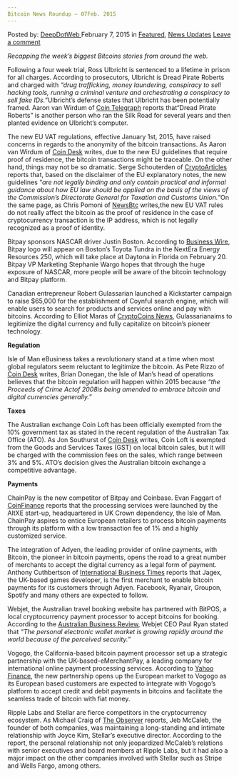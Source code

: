 ```yaml
---
Bitcoin News Roundup – 07Feb. 2015
---
```

<article class="post-listing post-8979 post type-post status-publish format-standard has-post-thumbnail hentry category-deepdot-news category-news-updates">
<div class="post-inner">
<span>Posted by: <a href="https://www.deepdotweb.com/author/admin/" title="">DeepDotWeb </a></span>
<span>February 7, 2015</span>
<span>in <a href="https://www.deepdotweb.com/category/deepdot-news/" rel="category tag">Featured</a>, <a href="https://www.deepdotweb.com/category/news-updates/" rel="category tag">News Updates</a></span>
<span><a href="https://www.deepdotweb.com/2015/02/07/bitcoin-news-roundup/#respond">Leave a comment</a></span>


<p><em>Recapping the week&#8217;s biggest Bitcoins stories from around the web. </em></p>
<p>Following a four week trial, Ross Ulbricht is sentenced to a lifetime in prison for all charges. According to prosecutors, Ulbricht is Dread Pirate Roberts and charged with <em>“drug trafficking, money laundering, conspiracy to sell hacking tools, running a criminal venture and orchestrating a conspiracy to sell fake IDs.”</em>Ulbricht’s defense states that Ulbricht has been potentially framed. Aaron van Wirdum of <a href="http://cointelegraph.com/news/113433/ross-ulbricht-found-guilty-on-all-charges">Coin Telegraph</a> reports that“Dread Pirate Roberts” is another person who ran the Silk Road for several years and then planted evidence on Ulbricht’s computer.</p>
<p>The new EU VAT regulations, effective January 1st, 2015, have raised concerns in regards to the anonymity of the bitcoin transactions. As Aaron van Wirdum of <a href="http://www.coindesk.com/new-eu-legislation-vat-bad-news-bitcoin/">Coin Desk</a> writes, due to the new EU guidelines that require proof of residence, the bitcoin transactions might be traceable. On the other hand, things may not be so dramatic. Serge Schouterden of <a href="http://www.cryptoarticles.com/crypto-news/the-truth-about-the-new-bitcoin-vat-regulation-in-europe">CryptoArticles</a> reports that, based on the disclaimer of the EU explanatory notes, the new guidelines “<em>are not legally binding and only contain practical and informal guidance about how EU law should be applied on the basis of the views of the Commission’s Directorate General for Taxation and Customs Union.”</em>On the same page, as Chris Pomoni of <a href="http://newsbtc.com/2015/02/05/eu-vat-rules-affect-bitcoin-not-really/">NewsBtc</a> writes,the new EU VAT rules do not really affect the bitcoin as the proof of residence in the case of cryptocurrency transaction is the IP address, which is not legally recognized as a proof of identity.</p>
<p>Bitpay sponsors NASCAR driver Justin Boston. According to <a href="http://www.businesswire.com/news/home/20150204005922/en/Rookie-Justin-Boston-BitPay-Join-Forces-Daytona#.VNTn6eaUfms">Business Wire</a>, Bitpay logo will appear on Boston’s Toyota Tundra in the NextEra Energy Resources 250, which will take place at Daytona in Florida on February 20. Bitpay VP Marketing Stephanie Wargo hopes that through the huge exposure of NASCAR, more people will be aware of the bitcoin technology and Bitpay platform.</p>
<p>Canadian entrepreneur Robert Gulassarian launched a Kickstarter campaign to raise $65,000 for the establishment of Coynful search engine, which will enable users to search for products and services online and pay with bitcoins. According to Elliot Maras of <a href="https://www.cryptocoinsnews.com/entrepreneur-seeks-65000-launch-bitcoin-search-engine-called-coynful/">CryptoCoins News</a>, Gulassarianaims to legitimize the digital currency and fully capitalize on bitcoin’s pioneer technology.</p>
<p><strong>Regulation</strong></p>
<p>Isle of Man eBusiness takes a revolutionary stand at a time when most global regulators seem reluctant to legitimize the bitcoin. As Pete Rizzo of <a href="http://www.coindesk.com/isle-of-man-bitcoin-regulation-2015/?utm_content=buffer1fe08&amp;utm_medium=social&amp;utm_source=twitter.com&amp;utm_campaign=buffer">Coin Desk</a> writes, Brian Donegan, the Isle of Man’s head of operations believes that the bitcoin regulation will happen within 2015 because <em>“the Proceeds of Crime Actof 2008is being amended to embrace bitcoin and digital currencies generally.”</em></p>
<p><strong>Taxes</strong></p>
<p>The Australian exchange Coin Loft has been officially exempted from the 10% government tax as stated in the recent regulation of the Australian Tax Office (ATO). As Jon Southurst of <a href="http://www.coindesk.com/australian-bitcoin-exchange-claims-exemption-10-government-tax/">Coin Desk</a> writes, Coin Loft is exempted from the Goods and Services Taxes (GST) on local bitcoin sales, but it will be charged with the commission fees on the sales, which range between 3% and 5%. ATO’s decision gives the Australian bitcoin exchange a competitive advantage.</p>
<p><strong>Payments</strong></p>
<p>ChainPay is the new competitor of Bitpay and Coinbase. Evan Faggart of <a href="http://www.coinfinance.com/news/chainpay-aims-to-compete-with-coinbase-and-bitpay">CoinFinance</a> reports that the processing services were launched by the AltXE start-up, headquartered in UK Crown dependency, the Isle of Man. ChainPay aspires to entice European retailers to process bitcoin payments through its platform with a low transaction fee of 1% and a highly customized service.</p>
<p>The integration of Adyen, the leading provider of online payments, with Bitcoin, the pioneer in bitcoin payments, opens the road to a great number of merchants to accept the digital currency as a legal form of payment. Anthony Cuthbertson of <a href="http://www.ibtimes.co.uk/facebook-spotify-ryanair-could-accept-bitcoin-today-following-bitpay-adyen-deal-1486361">International Business Times</a> reports that Jagex, the UK-based games developer, is the first merchant to enable bitcoin payments for its customers through Adyen. Facebook, Ryanair, Groupon, Spotify and many others are expected to follow.</p>
<p>Webjet, the Australian travel booking website has partnered with BitPOS, a local cryptocurrency payment processor to accept bitcoins for booking. According to the <a href="http://www.theaustralian.com.au/business/news/webjet-to-accept-bitcoin-for-bookings/story-e6frg906-1227207855427">Australian Business Review</a>, Webjet CEO Paul Ryan stated that <em>“The personal electronic wallet market is growing rapidly around the world because of the perceived security.”</em></p>
<p>Vogogo, the California-based bitcoin payment processor set up a strategic partnership with the UK-based-eMerchantPay, a leading company for international online payment processing services. According to <a href="http://finance.yahoo.com/news/vogogo-enters-european-market-strategic-123100057.html">Yahoo Finance</a>, the new partnership opens up the European market to Vogogo as its European based customers are expected to integrate with Vogogo’s platform to accept credit and debit payments in bitcoins and facilitate the seamless trade of bitcoin with fiat money.</p>
<p>Ripple Labs and Stellar are fierce competitors in the cryptocurrency ecosystem. As Michael Craig of <a href="http://observer.com/2015/02/the-race-to-replace-bitcoin/">The Observer</a> reports, Jeb McCaleb, the founder of both companies, was maintaining a long-standing and intimate relationship with Joyce Kim, Stellar’s executive director. According to the report, the personal relationship not only jeopardized McCaleb’s relations with senior executives and board members at Ripple Labs, but it had also a major impact on the other companies involved with Stellar such as Stripe and Wells Fargo, among others.</p>
</div>
<span style="display:none" class="updated">2015-02-07</span>
<div style="display:none" class="vcard author" itemprop="author" itemscope itemtype="http://schema.org/Person"><strong class="fn" itemprop="name">